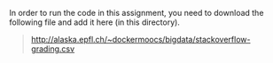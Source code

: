 In order to run the code in this assignment, you need to download the following file and add it here (in this directory).
> http://alaska.epfl.ch/~dockermoocs/bigdata/stackoverflow-grading.csv
